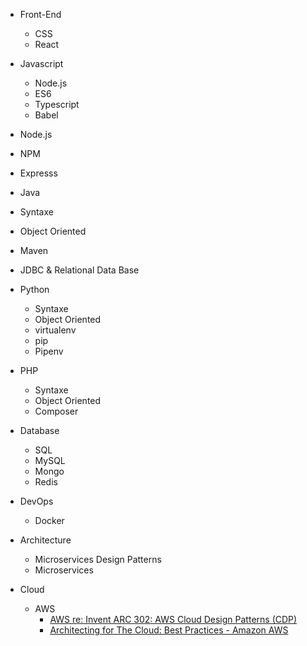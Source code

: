 - Front-End
  - CSS
  - React

- Javascript
  - Node.js
  - ES6
  - Typescript
  - Babel
  
 - Node.js
  - NPM
  - Expresss
  
 - Java
  - Syntaxe
  - Object Oriented
  - Maven
  - JDBC & Relational Data Base
 
- Python
  - Syntaxe
  - Object Oriented
  - virtualenv
  - pip
  - Pipenv
  
- PHP
  - Syntaxe
  - Object Oriented
   - Composer

- Database
  - SQL
  - MySQL
  - Mongo
  - Redis

- DevOps
  - Docker

- Architecture
  - Microservices Design Patterns
  - Microservices
  
- Cloud
  - AWS
    - [AWS re: Invent ARC 302: AWS Cloud Design Patterns (CDP)](https://www.youtube.com/watch?v=kgPSpsrgWdA)
    - [Architecting for The Cloud: Best Practices - Amazon AWS](https://d1.awsstatic.com/whitepapers/AWS_Cloud_Best_Practices.pdf)
